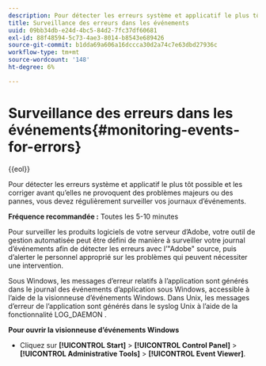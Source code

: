 ```yaml
---
description: Pour détecter les erreurs système et applicatif le plus tôt possible et les corriger avant qu’elles ne provoquent des problèmes majeurs ou des pannes, vous devez régulièrement surveiller vos journaux d’événements.
title: Surveillance des erreurs dans les événements
uuid: 09bb34db-e24d-4bc5-84d2-7fc37df60681
exl-id: 88f48594-5c73-4ae3-8014-b8543e689426
source-git-commit: b1dda69a606a16dccca30d2a74c7e63dbd27936c
workflow-type: tm+mt
source-wordcount: '148'
ht-degree: 6%

---
```


# Surveillance des erreurs dans les événements{#monitoring-events-for-errors}

{{eol}}

Pour détecter les erreurs système et applicatif le plus tôt possible et les corriger avant qu’elles ne provoquent des problèmes majeurs ou des pannes, vous devez régulièrement surveiller vos journaux d’événements.

**Fréquence recommandée :** Toutes les 5-10 minutes

Pour surveiller les produits logiciels de votre serveur d’Adobe, votre outil de gestion automatisée peut être défini de manière à surveiller votre journal d’événements afin de détecter les erreurs avec l’&quot;Adobe&quot; source, puis d’alerter le personnel approprié sur les problèmes qui peuvent nécessiter une intervention.

Sous Windows, les messages d’erreur relatifs à l’application sont générés dans le journal des événements d’application sous Windows, accessible à l’aide de la visionneuse d’événements Windows. Dans Unix, les messages d’erreur de l’application sont générés dans le syslog Unix à l’aide de la fonctionnalité LOG_DAEMON .

**Pour ouvrir la visionneuse d’événements Windows**

* Cliquez sur **[!UICONTROL Start]** > **[!UICONTROL Control Panel]** > **[!UICONTROL Administrative Tools]** > **[!UICONTROL Event Viewer]**.
